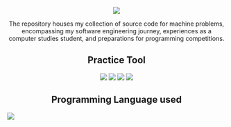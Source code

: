 <p align="center">
  <img src="https://github.com/decimozs/arsenals/assets/106976520/bef88897-7401-4f90-ab8d-e73e2433be7c"/>
  <p align="center">The repository houses my collection of source code for machine problems, encompassing my software engineering journey, experiences as a computer studies student, and preparations for programming competitions.
  </p>
  <h2 align="center">Practice Tool</h2>
  <div style="flex" align="center">
    <img src="https://img.shields.io/badge/-Hackerrank-2EC866?style=for-the-badge&logo=HackerRank&logoColor=white"/>
    <img src="https://img.shields.io/badge/LeetCode-000000?style=for-the-badge&logo=LeetCode&logoColor=#d16c06"/>
    <img src="https://img.shields.io/badge/Codewars-B1361E?style=for-the-badge&logo=codewars&logoColor=grey"/>
    <img src="https://img.shields.io/badge/GeeksforGeeks-gray?style=for-the-badge&logo=geeksforgeeks&logoColor=35914c"/>
  </div>
  <h2 align="center">Programming Language used</h2>
  <img src="https://img.shields.io/badge/java-%23ED8B00.svg?style=for-the-badge&logo=openjdk&logoColor=white"/>
</p>
 
 
 

